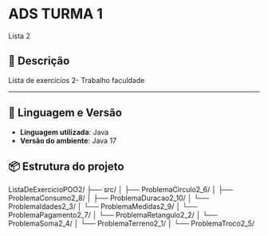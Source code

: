 # ADS TURMA 1

Lista 2

## 📌 Descrição
Lista de exercicios 2- Trabalho faculdade

---

## 🧪 Linguagem e Versão

- **Linguagem utilizada**: Java  
- **Versão do ambiente**: Java 17  

## 📦 Estrutura do projeto 
ListaDeExercicioPOO2/
├── src/
│   ├── ProblemaCirculo2_6/
│   ├── ProblemaConsumo2_8/
│   ├── ProblemaDuracao2_10/
│   └── ProblemaIdades2_3/
│   └── ProblemaMedidas2_9/
│   └── ProblemaPagamento2_7/
│   └── ProblemaRetangulo2_2/
│   └── ProblemaSoma2_4/
│   └── ProblemaTerreno2_1/
│   └── ProblemaTroco2_5/
